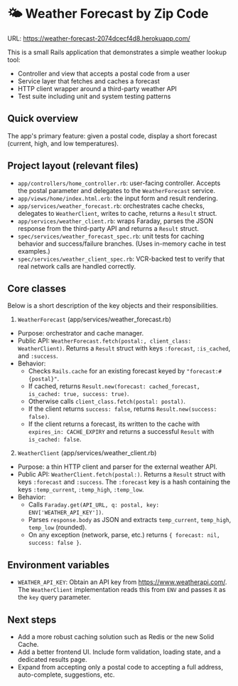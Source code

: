 # 🌤️ Weather Forecast by Zip Code

URL: https://weather-forecast-2074dcecf4d8.herokuapp.com/

This is a small Rails application that demonstrates a simple weather lookup tool:

- Controller and view that accepts a postal code from a user
- Service layer that fetches and caches a forecast
- HTTP client wrapper around a third-party weather API
- Test suite including unit and system testing patterns

## Quick overview

The app's primary feature: given a postal code, display a short forecast (current, high, and low temperatures).

## Project layout (relevant files)

- `app/controllers/home_controller.rb`: user-facing controller. Accepts the postal parameter and delegates to the `WeatherForecast` service.
- `app/views/home/index.html.erb`: the input form and result rendering.
- `app/services/weather_forecast.rb`: orchestrates cache checks, delegates to `WeatherClient`, writes to cache, returns a `Result` struct.
- `app/services/weather_client.rb`: wraps Faraday, parses the JSON response from the third-party API and returns a `Result` struct.
- `spec/services/weather_forecast_spec.rb`: unit tests for caching behavior and success/failure branches. (Uses in-memory cache in test examples.)
- `spec/services/weather_client_spec.rb`: VCR-backed test to verify that real network calls are handled correctly.

## Core classes

Below is a short description of the key objects and their responsibilities.

1) `WeatherForecast` (app/services/weather_forecast.rb)

- Purpose: orchestrator and cache manager.
- Public API: `WeatherForecast.fetch(postal:, client_class: WeatherClient)`. Returns a `Result` struct with keys `:forecast`, `:is_cached`, and `:success`.
- Behavior:
	- Checks `Rails.cache` for an existing forecast keyed by `"forecast:#{postal}"`.
	- If cached, returns `Result.new(forecast: cached_forecast, is_cached: true, success: true)`.
	- Otherwise calls `client_class.fetch(postal: postal)`.
	- If the client returns `success: false`, returns `Result.new(success: false)`.
	- If the client returns a forecast, its written to the cache with `expires_in: CACHE_EXPIRY` and returns a successful `Result` with `is_cached: false`.

2) `WeatherClient` (app/services/weather_client.rb)

- Purpose: a thin HTTP client and parser for the external weather API.
- Public API: `WeatherClient.fetch(postal:)`. Returns a `Result` struct with keys `:forecast` and `:success`. The `:forecast` key is a hash containing the keys `:temp_current`, `:temp_high`, `:temp_low`.
- Behavior:
	- Calls `Faraday.get(API_URL, q: postal, key: ENV['WEATHER_API_KEY'])`.
	- Parses `response.body` as JSON and extracts `temp_current`, `temp_high`, `temp_low` (rounded).
	- On any exception (network, parse, etc.) returns `{ forecast: nil, success: false }`.

## Environment variables

- `WEATHER_API_KEY`: Obtain an API key from https://www.weatherapi.com/. The `WeatherClient` implementation reads this from `ENV` and passes it as the `key` query parameter.

## Next steps

- Add a more robust caching solution such as Redis or the new Solid Cache.
- Add a better frontend UI. Include form validation, loading state, and a dedicated results page.
- Expand from accepting only a postal code to accepting a full address, auto-complete, suggestions, etc.
